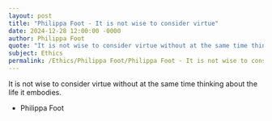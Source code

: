 ```yaml
---
layout: post
title: "Philippa Foot - It is not wise to consider virtue"
date: 2024-12-28 12:00:00 -0000
author: Philippa Foot
quote: "It is not wise to consider virtue without at the same time thinking about the life it embodies."
subject: Ethics
permalink: /Ethics/Philippa Foot/Philippa Foot - It is not wise to consider virtue
---
```


It is not wise to consider virtue without at the same time thinking about the life it embodies.

- Philippa Foot
